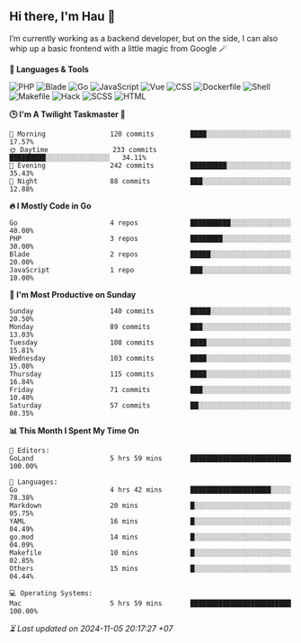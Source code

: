 ## Hi there, I'm Hau 👋
I’m currently working as a backend developer, but on the side, I can also whip up a basic frontend with a little magic from Google 🪄

<!--START_SECTION:readme-stats-->
**💬 Languages & Tools**

![PHP](https://img.shields.io/badge/PHP-63.79%25-4F5D95?&logo=PHP&labelColor=151b23)
![Blade](https://img.shields.io/badge/Blade-25.75%25-f7523f?&logo=Blade&labelColor=151b23)
![Go](https://img.shields.io/badge/Go-06.26%25-00ADD8?&logo=Go&labelColor=151b23)
![JavaScript](https://img.shields.io/badge/JavaScript-02.35%25-f1e05a?&logo=JavaScript&labelColor=151b23)
![Vue](https://img.shields.io/badge/Vue-01.19%25-41b883?&logo=Vue&labelColor=151b23)
![CSS](https://img.shields.io/badge/CSS-00.29%25-563d7c?&logo=CSS&labelColor=151b23)
![Dockerfile](https://img.shields.io/badge/Dockerfile-00.12%25-384d54?&logo=Dockerfile&labelColor=151b23)
![Shell](https://img.shields.io/badge/Shell-00.09%25-89e051?&logo=Shell&labelColor=151b23)
![Makefile](https://img.shields.io/badge/Makefile-00.07%25-427819?&logo=Makefile&labelColor=151b23)
![Hack](https://img.shields.io/badge/Hack-00.07%25-878787?&logo=Hack&labelColor=151b23)
![SCSS](https://img.shields.io/badge/SCSS-00.02%25-c6538c?&logo=SCSS&labelColor=151b23)
![HTML](https://img.shields.io/badge/HTML-00.01%25-e34c26?&logo=HTML&labelColor=151b23)


**🕒 I'm A Twilight Taskmaster 🌆**

```text
🌅 Morning                120 commits         ████░░░░░░░░░░░░░░░░░░░░░   17.57%
🌞 Daytime                233 commits         █████████░░░░░░░░░░░░░░░░   34.11%
🌆 Evening                242 commits         █████████░░░░░░░░░░░░░░░░   35.43%
🌙 Night                  88 commits          ███░░░░░░░░░░░░░░░░░░░░░░   12.88%
```

**🔥 I Mostly Code in Go**

```text
Go                       4 repos             ██████████░░░░░░░░░░░░░░░   40.00%
PHP                      3 repos             ████████░░░░░░░░░░░░░░░░░   30.00%
Blade                    2 repos             █████░░░░░░░░░░░░░░░░░░░░   20.00%
JavaScript               1 repo              ███░░░░░░░░░░░░░░░░░░░░░░   10.00%
```

**📅 I'm Most Productive on Sunday**

```text
Sunday                   140 commits         █████░░░░░░░░░░░░░░░░░░░░   20.50%
Monday                   89 commits          ███░░░░░░░░░░░░░░░░░░░░░░   13.03%
Tuesday                  108 commits         ████░░░░░░░░░░░░░░░░░░░░░   15.81%
Wednesday                103 commits         ████░░░░░░░░░░░░░░░░░░░░░   15.08%
Thursday                 115 commits         ████░░░░░░░░░░░░░░░░░░░░░   16.84%
Friday                   71 commits          ███░░░░░░░░░░░░░░░░░░░░░░   10.40%
Saturday                 57 commits          ██░░░░░░░░░░░░░░░░░░░░░░░   08.35%
```

**📊 This Month I Spent My Time On**

```text
📝 Editors:
GoLand                   5 hrs 59 mins       █████████████████████████   100.00%

💬 Languages:
Go                       4 hrs 42 mins       ████████████████████░░░░░   78.38%
Markdown                 20 mins             █░░░░░░░░░░░░░░░░░░░░░░░░   05.75%
YAML                     16 mins             █░░░░░░░░░░░░░░░░░░░░░░░░   04.49%
go.mod                   14 mins             █░░░░░░░░░░░░░░░░░░░░░░░░   04.09%
Makefile                 10 mins             █░░░░░░░░░░░░░░░░░░░░░░░░   02.85%
Others                   15 mins             █░░░░░░░░░░░░░░░░░░░░░░░░   04.44%

💻 Operating Systems:
Mac                      5 hrs 59 mins       █████████████████████████   100.00%
```



*⏳ Last updated on 2024-11-05 20:17:27 +07*
<!--END_SECTION:readme-stats-->
